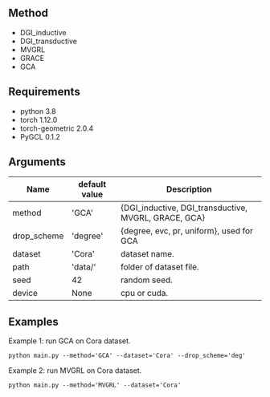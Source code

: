 ## Method

- DGI_inductive
- DGI_transductive
- MVGRL
- GRACE
- GCA

## Requirements

- python  3.8
- torch  1.12.0
- torch-geometric  2.0.4
- PyGCL  0.1.2

## Arguments

| Name        | default value | Description                                          |
| ----------- |---------------| ---------------------------------------------------- |
| method      | 'GCA'         | {DGI_inductive, DGI_transductive, MVGRL, GRACE, GCA} |
| drop_scheme | 'degree'      | {degree, evc, pr, uniform}, used for GCA             |
| dataset     | 'Cora'        | dataset name.                                        |
| path        | 'data/'       | folder of dataset file.                              |
| seed        | 42            | random seed.                                         |
| device      | None          | cpu or cuda.                                         |

## Examples

Example 1: run GCA on Cora dataset.

```shell
python main.py --method='GCA' --dataset='Cora' --drop_scheme='deg'
```

Example 2: run MVGRL on Cora dataset.

```shell
python main.py --method='MVGRL' --dataset='Cora'
```